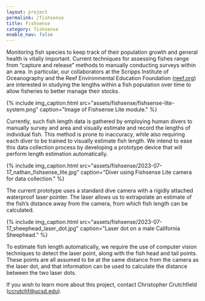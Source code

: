 ```yaml
---
layout: project
permalink: /fishsense
title: Fishsense
category: fishsense
enable_nav: false
---
```

Monitoring fish species to keep track of their population growth and general health is vitally important. Current techniques for assessing fishes range from “capture and release” methods to manually conducting surveys within an area. In particular, our collaborators at the Scripps Institute of Oceanography and the Reef Environmental Education Foundation ([reef.org](https://www.reef.org/)) are interested in studying the lengths within a fish population over time to allow fisheries to better manage their stocks. 

{% include 
    img_caption.html
    src="assets/fishsense/fishsense-lite-system.png"
    caption="Image of Fishsense Lite module."
%}

Currently, such fish length data is gathered by employing human divers to manually survey and area and visually estimate and record the lengths of individual fish. This method is prone to inaccuracy, while also requiring each diver to be trained to visually estimate fish length. We intend to ease this data collection process by developing a prototype device that will perform length estimation automatically. 

{% include 
    img_caption.html
    src="assets/fishsense/2023-07-17_nathan_fishsense_lite.jpg"
    caption="Diver using Fishsense Lite camera for data collection."
%}

The current prototype uses a standard dive camera with a rigidly attached waterproof laser pointer. The laser allows us to extrapolate an estimate of the fish’s distance away from the camera, from which fish length can be calculated.

{% include 
    img_caption.html
    src="assets/fishsense/2023-07-17_sheephead_laser_dot.jpg"
    caption="Laser dot on a male California Sheephead."
%}

To estimate fish length automatically, we require the use of computer vision techniques to detect the laser point, along with the fish head and tail points. These points are all assumed to be at the same distance from the camera as the laser dot, and that information can be used to calculate the distance between the two laser dots.

If you wish to learn more about this project, contact Christopher Crutchfield ([ccrutchf@ucsd.edu](mailto:ccrutchf@ucsd.edu)).